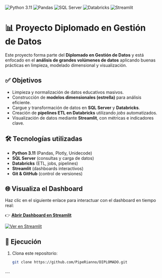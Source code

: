 ![Python 3.11](https://img.shields.io/badge/Python-3.11-blue)
![Pandas](https://img.shields.io/badge/Pandas-Data%20Analysis-yellow)
![SQL Server](https://img.shields.io/badge/SQL%20Server-Data%20Management-red)
![Databricks](https://img.shields.io/badge/Databricks-ETL-orange)
![Streamlit](https://img.shields.io/badge/Streamlit-Dashboards-brightgreen)

# 📊 Proyecto Diplomado en Gestión de Datos

Este proyecto forma parte del **Diplomado en Gestión de Datos** y está enfocado en el **análisis de grandes volúmenes de datos** aplicando buenas prácticas en limpieza, modelado dimensional y visualización.  

## ✅ **Objetivos**
- Limpieza y normalización de datos educativos masivos.
- Construcción de **modelos dimensionales (estrella)** para análisis eficiente.
- Cargue y transformación de datos en **SQL Server** y **Databricks**.
- Creación de **pipelines ETL en Databricks** utilizando *jobs* automatizados.
- Visualización de datos mediante **Streamlit**, con métricas e indicadores clave.

## 🛠 **Tecnologías utilizadas**
- **Python 3.11** (Pandas, Plotly, Unidecode)
- **SQL Server** (consultas y carga de datos)
- **Databricks** (ETL, jobs, pipelines)
- **Streamlit** (dashboards interactivos)
- **Git & GitHub** (control de versiones)


## 🌐 Visualiza el Dashboard

Haz clic en el siguiente enlace para interactuar con el dashboard en tiempo real:

👉 [**Abrir Dashboard en Streamlit**](https://diplomado-e8ymdvdactosvybogts8ec.streamlit.app)

[![Ver en Streamlit](https://static.streamlit.io/badges/streamlit_badge_black_white.svg)](https://diplomado-e8ymdvdactosvybogts8ec.streamlit.app)



## 🚀 **Ejecución**
1. Clona este repositorio:
   ```bash
   git clone https://github.com/PipeRianno/DIPLOMADO.git
 ....
